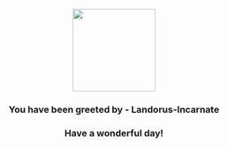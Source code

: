 <p align="center">
    <img src="https://raw.githubusercontent.com/PokeAPI/sprites/master/sprites/pokemon/645.png" width="150" height="150">
</p>
<h3 align="center">You have been greeted by - <b>Landorus-Incarnate</b></h3>
<h3 align="center">Have a wonderful day!</h3>
